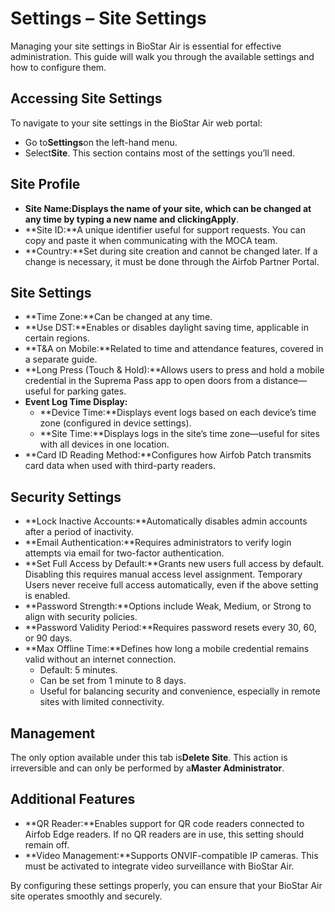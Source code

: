 # Settings – Site Settings

Managing your site settings in BioStar Air is essential for effective administration. This guide will walk you through the available settings and how to configure them.

## Accessing Site Settings

To navigate to your site settings in the BioStar Air web portal:

* Go to**Settings**on the left-hand menu.
* Select**Site**. This section contains most of the settings you’ll need.

## Site Profile

* **Site Name:**Displays the name of your site, which can be changed at any time by typing a new name and clicking**Apply**.
* \*\*Site ID:\*\*A unique identifier useful for support requests. You can copy and paste it when communicating with the MOCA team.
* \*\*Country:\*\*Set during site creation and cannot be changed later. If a change is necessary, it must be done through the Airfob Partner Portal.

## Site Settings

* \*\*Time Zone:\*\*Can be changed at any time.
* \*\*Use DST:\*\*Enables or disables daylight saving time, applicable in certain regions.
* \*\*T\&A on Mobile:\*\*Related to time and attendance features, covered in a separate guide.
* \*\*Long Press (Touch & Hold):\*\*Allows users to press and hold a mobile credential in the Suprema Pass app to open doors from a distance—useful for parking gates.
* **Event Log Time Display:**
  * \*\*Device Time:\*\*Displays event logs based on each device’s time zone (configured in device settings).
  * \*\*Site Time:\*\*Displays logs in the site’s time zone—useful for sites with all devices in one location.
* \*\*Card ID Reading Method:\*\*Configures how Airfob Patch transmits card data when used with third-party readers.

## Security Settings

* \*\*Lock Inactive Accounts:\*\*Automatically disables admin accounts after a period of inactivity.
* \*\*Email Authentication:\*\*Requires administrators to verify login attempts via email for two-factor authentication.
* \*\*Set Full Access by Default:\*\*Grants new users full access by default. Disabling this requires manual access level assignment. Temporary Users never receive full access automatically, even if the above setting is enabled.
* \*\*Password Strength:\*\*Options include Weak, Medium, or Strong to align with security policies.
* \*\*Password Validity Period:\*\*Requires password resets every 30, 60, or 90 days.
* \*\*Max Offline Time:\*\*Defines how long a mobile credential remains valid without an internet connection.
  * Default: 5 minutes.
  * Can be set from 1 minute to 8 days.
  * Useful for balancing security and convenience, especially in remote sites with limited connectivity.

## Management

The only option available under this tab is**Delete Site**. This action is irreversible and can only be performed by a**Master Administrator**.

## Additional Features

* \*\*QR Reader:\*\*Enables support for QR code readers connected to Airfob Edge readers. If no QR readers are in use, this setting should remain off.
* \*\*Video Management:\*\*Supports ONVIF-compatible IP cameras. This must be activated to integrate video surveillance with BioStar Air.

By configuring these settings properly, you can ensure that your BioStar Air site operates smoothly and securely.
